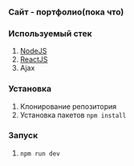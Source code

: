 ### Сайт - портфолио(пока что)

### Используемый стек
1. [NodeJS](https://github.com/nodejs)
1. [ReactJS](https://github.com/reactjs)
1. Ajax

### Установка

1. Клонирование репозитория
1. Установка пакетов `npm install`

### Запуск

1. `npm run dev`
